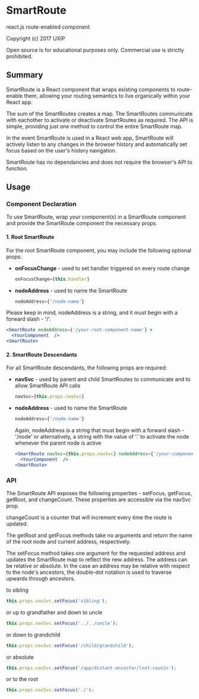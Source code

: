 # SmartRoute

react.js route-enabled component

Copyright (c) 2017 UXIP

Open source is for educational purposes only.  Commercial use is strictly prohibited.

## Summary

SmartRoute is a React component that wraps existing components to route-enable them, allowing your routing semantics to live organically within your React app.

The sum of the SmartRoutes creates a map.  The SmartRoutes communicate with eachother to activate or deactivate SmartRoutes as required.  The API is simple, providing just one method to control the entire SmartRoute map.

In the event SmartRoute is used in a React web app, SmartRoute will actively listen to any changes in the browser history and automatically set focus based on the user's history navigation.

SmartRoute has no dependancies and does not require the browser's API to function.

## Usage

### Component Declaration
To use SmartRoute, wrap your component(s) in a SmartRoute component and provide the SmartRoute component the necessary props.

#### 1. Root SmartRoute

   For the root SmartRoute component, you may include the following optional props:
   * **onFocusChange** - used to set handler triggered on every route change
      
      ```jsx
      onFocusChange={this.handler}
      ```

   * **nodeAddress** - used to name the SmartRoute
      
      ```jsx
      nodeAddress={'/node-name'}
      ```
   Please keep in mind, nodeAddress is a string, and it must begin with a forward slash - '/'.


   ```jsx
   <SmartRoute nodeAddress={'/your-root-component-name'} >
     <YourComponent  />
   <SmartRoute>
   ```
   
#### 2. SmartRoute Descendants

   For all SmartRoute descendants, the following props are required:

   * **navSvc** - used by parent and child SmartRoutes to communicate and to allow SmartRoute API calls
      ```jsx
      navSvc={this.props.navSvc}
      ```
      

   * **nodeAddress** - used to name the SmartRoute
      
      ```jsx
      nodeAddress={'/node-name'}
      ```
      
      Again, nodeAddress is a string that must begin with a forward slash - '/node' or alternatively, a string with the value of '.' to activate the node whenever the parent node is active

      ```jsx
      <SmartRoute navSvc={this.props.navSvc} nodeAddress={'/your-component-name'} >
        <YourComponent  />
      <SmartRoute>
      ```

### API

The SmartRoute API exposes the following properties - setFocus, getFocus, getRoot, and changeCount.  These properties are accessible via the navSvc prop.

changeCount is a counter that will increment every time the route is updated.

The getRoot and getFocus methods take no arguments and return the name of the root node and current address, respectively.

The setFocus method takes one argument for the requested address and updates the SmartRoute map to reflect the new address.  The address can be relative or absolute.  In the case an address may be relative with respect to the node's ancestors, the double-dot notation is used to traverse upwards through ancestors.

to sibling
```jsx
this.props.navSvc.setFocus('sibling');
```
or up to grandfather and down to uncle
```jsx
this.props.navSvc.setFocus('../../uncle');
```
or down to grandchild
```jsx
this.props.navSvc.setFocus('/child/grandchild');
```
or absolute
```jsx
this.props.navSvc.setFocus('/app/distant-ancestor/lost-cousin');
```
or to the root
```jsx
this.props.navSvc.setFocus('./');
```

